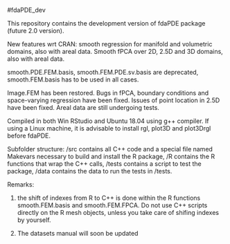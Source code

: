 #fdaPDE_dev

This repository contains the development version of fdaPDE package (future 2.0 version).

New features wrt CRAN: smooth regression for manifold and volumetric domains, also with areal data. Smooth fPCA over 2D, 2.5D and 3D domains, also with areal data.

smooth.PDE.FEM.basis, smooth.FEM.PDE.sv.basis are deprecated, smooth.FEM.basis has to be used in all cases.

Image.FEM has been restored. Bugs in fPCA, boundary conditions and space-varying regression have been fixed. Issues of point location in 2.5D have been fixed. Areal data are still undergoing tests.

Compiled in both Win RStudio and Ubuntu 18.04 using g++ compiler. If using a Linux machine, it is advisable to install rgl, plot3D and plot3Drgl before fdaPDE.

Subfolder structure:
/src contains all C++ code and a special file named Makevars necessary to build and install the R package, 
/R contains the R functions that wrap the C++ calls,
/tests contains a script to test the package,
/data contains the data to run the tests in /tests.

Remarks:

1) the shift of indexes from R to C++ is done within the R functions smooth.FEM.basis and smooth.FEM.FPCA. Do not use C++ scripts directly on the R mesh objects, unless you take care of shifing indexes by yourself.

2) The datasets manual will soon be updated 
 
